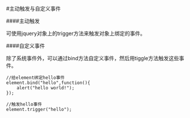 #主动触发与自定义事件


####主动触发 

可使用jquery对象上的trigger方法来触发对象上绑定的事件。

####自定义事件 

除了系统事件外，可以通过bind方法自定义事件，然后用tiggle方法触发这些事件。

```
//给element绑定hello事件
element.bind("hello",function(){
    alert("hello world!");
});

//触发hello事件
element.trigger("hello");
```

